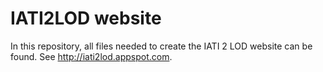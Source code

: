 IATI2LOD website
================

In this repository, all files needed to create the IATI 2 LOD website can be found. See http://iati2lod.appspot.com.
